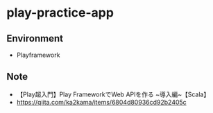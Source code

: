 # play-practice-app

## Environment

- Playframework


## Note

- 【Play超入門】Play FrameworkでWeb APIを作る ~導入編~【Scala】
- https://qiita.com/ka2kama/items/6804d80936cd92b2405c
